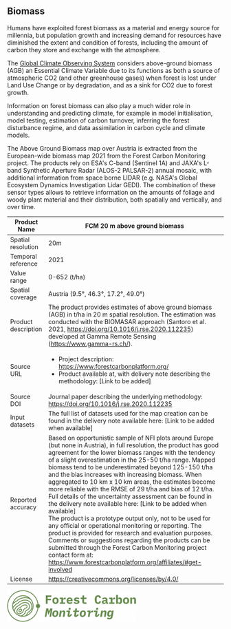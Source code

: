 ## Biomass

Humans have exploited forest biomass as a material and energy source for millennia, but population growth and increasing demand for resources have diminished the extent and condition of forests, including the amount of carbon they store and exchange with the atmosphere.

The [Global Climate Observing System](https://gcos.wmo.int/) considers above-ground biomass (AGB) an Essential Climate Variable due to its functions as both a source of atmospheric CO2 (and other greenhouse gases) when forest is lost under Land Use Change or by degradation, and as a sink for CO2 due to forest growth.

Information on forest biomass can also play a much wider role in understanding and predicting climate, for example in model initialisation, model testing, estimation of carbon turnover, inferring the forest disturbance regime, and data assimilation in carbon cycle and climate models.

The Above Ground Biomass map over Austria is extracted from the European-wide biomass map 2021 from the Forest Carbon Monitoring project. The products rely on ESA's C-band (Sentinel 1A) and JAXA's L-band Synthetic Aperture Radar (ALOS-2 PALSAR-2) annual mosaic, with additional information from space borne LIDAR (e.g. NASA's Global Ecosystem Dynamics Investigation Lidar GEDI). The combination of these sensor types allows to retrieve information on the amounts of foliage and woody plant material and their distribution, both spatially and vertically, and over time.

|Product Name| FCM 20 m above ground biomass |
| --- | --- |
| Spatial resolution | 20m |
| Temporal reference | 2021 |
| Value range | 0-652 (t/ha) |
| Spatial coverage | Austria (9.5°, 46.3°, 17.2°, 49.0°) |
| Product description | The product provides estimates of above ground biomass (AGB) in t/ha in 20 m spatial resolution. The estimation was conducted with the BIOMASAR approach (Santoro et al. 2021, https://doi.org/10.1016/j.rse.2020.112235) developed at Gamma Remote Sensing (https://www.gamma-rs.ch/).  |
| Source URL | <ul><li> Project description: https://www.forestcarbonplatform.org/ </li><li> Product available at, with delivery note describing the methodology: [Link to be added]</li></ul> |
| Source DOI | Journal paper describing the underlying methodology: https://doi.org/10.1016/j.rse.2020.112235 |
| Input datasets | The full list of datasets used for the map creation can be found in the delivery note available here: [Link to be added when available] |
| Reported accuracy | Based on opportunistic sample of NFI plots around Europe (but none in Austria), in full resolution, the product has good agreement for the lower biomass ranges with the tendency of a slight overestimation in the 25-50 t/ha range. Mapped biomass tend to be underestimated beyond 125-150 t/ha and the bias increases with increasing biomass. When aggregated to 10 km x 10 km areas, the estimates become more reliable with the RMSE of 29 t/ha and bias of 12 t/ha. Full details of the uncertainty assessment can be found in the delivery note available here: [Link to be added when available]</br>The product is a prototype output only, not to be used for any official or operational monitoring or reporting. The product is provided for research and evaluation purposes. Comments or suggestions regarding the products can be submitted through the Forest Carbon Monitoring project contact form at:  https://www.forestcarbonplatform.org/affiliates/#get-involved  |
| License | https://creativecommons.org/licenses/by/4.0/ |

[![Forest Carbon Monitoring Logo](https://raw.githubusercontent.com/eurodatacube/eodash-assets/main/collections/gtif-logos/forest.png "Forest Carbon Monitoring Logo")](https://www.forestcarbonplatform.org/)

